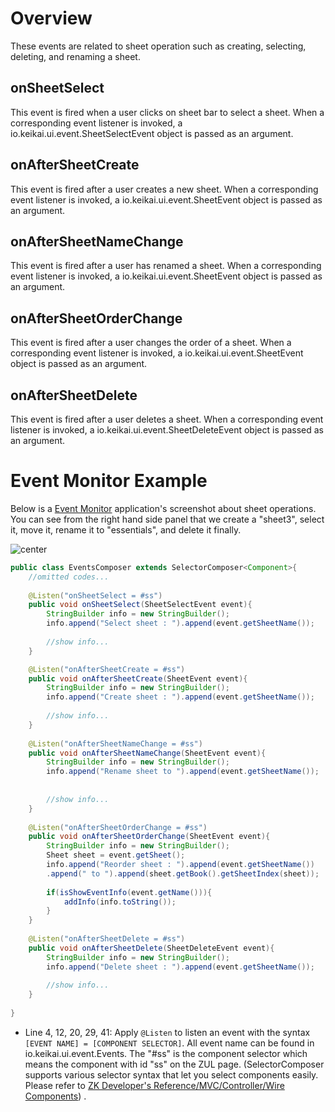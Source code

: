 # Overview

These events are related to sheet operation such as creating, selecting,
deleting, and renaming a sheet.

## onSheetSelect

This event is fired when a user clicks on sheet bar to select a sheet.
When a corresponding event listener is invoked, a
<javadoc directory="keikai">io.keikai.ui.event.SheetSelectEvent</javadoc>
object is passed as an argument.

## onAfterSheetCreate

This event is fired after a user creates a new sheet. When a
corresponding event listener is invoked, a
<javadoc directory="keikai">io.keikai.ui.event.SheetEvent</javadoc>
object is passed as an argument.

## onAfterSheetNameChange

This event is fired after a user has renamed a sheet. When a
corresponding event listener is invoked, a
<javadoc directory="keikai">io.keikai.ui.event.SheetEvent</javadoc>
object is passed as an argument.

## onAfterSheetOrderChange

This event is fired after a user changes the order of a sheet. When a
corresponding event listener is invoked, a
<javadoc directory="keikai">io.keikai.ui.event.SheetEvent</javadoc>
object is passed as an argument.

## onAfterSheetDelete

This event is fired after a user deletes a sheet. When a corresponding
event listener is invoked, a
<javadoc directory="keikai">io.keikai.ui.event.SheetDeleteEvent</javadoc>
object is passed as an argument.

# Event Monitor Example

Below is a [ Event
Monitor](ZK_Spreadsheet_Essentials_3/Working_with_Spreadsheet/Handling_Events/Cell_Clicking_Event#Event_Monitor_Example "wikilink")
application's screenshot about sheet operations. You can see from the
right hand side panel that we create a "sheet3", select it, move it,
rename it to "essentials", and delete it finally.

![ center](zss-essentials-events-sheet.png " center")

``` java
public class EventsComposer extends SelectorComposer<Component>{
    //omitted codes...
    
    @Listen("onSheetSelect = #ss")
    public void onSheetSelect(SheetSelectEvent event){
        StringBuilder info = new StringBuilder();
        info.append("Select sheet : ").append(event.getSheetName());
        
        //show info...
    }

    @Listen("onAfterSheetCreate = #ss")
    public void onAfterSheetCreate(SheetEvent event){
        StringBuilder info = new StringBuilder();
        info.append("Create sheet : ").append(event.getSheetName());
        
        //show info...
    }
    
    @Listen("onAfterSheetNameChange = #ss")
    public void onAfterSheetNameChange(SheetEvent event){
        StringBuilder info = new StringBuilder();
        info.append("Rename sheet to ").append(event.getSheetName());
        
        
        //show info...
    }
    
    @Listen("onAfterSheetOrderChange = #ss")
    public void onAfterSheetOrderChange(SheetEvent event){
        StringBuilder info = new StringBuilder();
        Sheet sheet = event.getSheet();
        info.append("Reorder sheet : ").append(event.getSheetName())
        .append(" to ").append(sheet.getBook().getSheetIndex(sheet));
        
        if(isShowEventInfo(event.getName())){
            addInfo(info.toString());
        }
    }
    
    @Listen("onAfterSheetDelete = #ss")
    public void onAfterSheetDelete(SheetDeleteEvent event){
        StringBuilder info = new StringBuilder();
        info.append("Delete sheet : ").append(event.getSheetName());
        
        //show info...
    }
    
}
```

  - Line 4, 12, 20, 29, 41: Apply `@Listen` to listen an event with the
    syntax `[EVENT NAME] = [COMPONENT SELECTOR]`. All event name can be
    found in
    <javadoc directory="keikai">io.keikai.ui.event.Events</javadoc>.
    The "\#ss" is the component selector which means the component with
    id "ss" on the ZUL page. (SelectorComposer supports various selector
    syntax that let you select components easily. Please refer to [ZK
    Developer's Reference/MVC/Controller/Wire
    Components](ZK_Developer's_Reference/MVC/Controller/Wire_Components "wikilink"))
    .
